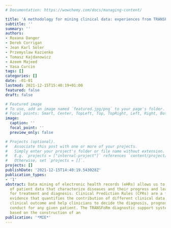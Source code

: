 ```yaml
---
# Documentation: https://wowchemy.com/docs/managing-content/

title: 'A methodology for mining clinical data: experiences from TRANSFoRm project.'
subtitle: ''
summary: ''
authors:
- Roxana Danger
- Derek Corrigan
- Jean Karl Soler
- Przemyslaw Kazienko
- Tomasz Kajdanowicz
- Azeem Majeed
- Vasa Curcin
tags: []
categories: []
date: -01-01
lastmod: 2021-12-15T15:40:19+01:00
featured: false
draft: false

# Featured image
# To use, add an image named `featured.jpg/png` to your page's folder.
# Focal points: Smart, Center, TopLeft, Top, TopRight, Left, Right, BottomLeft, Bottom, BottomRight.
image:
  caption: ''
  focal_point: ''
  preview_only: false

# Projects (optional).
#   Associate this post with one or more of your projects.
#   Simply enter your project's folder or file name without extension.
#   E.g. `projects = ["internal-project"]` references `content/project/deep-learning/index.md`.
#   Otherwise, set `projects = []`.
projects: []
publishDate: '2021-12-15T14:40:19.543028Z'
publication_types:
- '1'
abstract: Data mining of electronic health records (eHRs) allows us to identify patterns
  of patient data that characterize diseases and their progress and learn best practices
  for treatment and diagnosis. Clinical Prediction Rules (CPRs) are a form of clinical
  evidence that quantifies the contribution of different clinical data to a particular
  clinical outcome and help clinicians to decide the diagnosis, prognosis or therapeutic
  conduct for any given patient. The TRANSFoRm diagnostic support system (DSS) is
  based on the construction of an
publication: '*MIE*'
---
```

